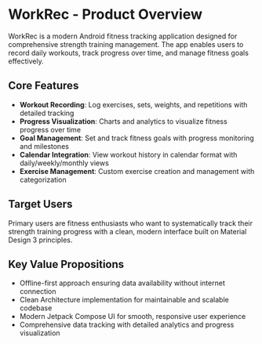 # WorkRec - Product Overview

WorkRec is a modern Android fitness tracking application designed for comprehensive strength training management. The app enables users to record daily workouts, track progress over time, and manage fitness goals effectively.

## Core Features

- **Workout Recording**: Log exercises, sets, weights, and repetitions with detailed tracking
- **Progress Visualization**: Charts and analytics to visualize fitness progress over time
- **Goal Management**: Set and track fitness goals with progress monitoring and milestones
- **Calendar Integration**: View workout history in calendar format with daily/weekly/monthly views
- **Exercise Management**: Custom exercise creation and management with categorization

## Target Users

Primary users are fitness enthusiasts who want to systematically track their strength training progress with a clean, modern interface built on Material Design 3 principles.

## Key Value Propositions

- Offline-first approach ensuring data availability without internet connection
- Clean Architecture implementation for maintainable and scalable codebase
- Modern Jetpack Compose UI for smooth, responsive user experience
- Comprehensive data tracking with detailed analytics and progress visualization
